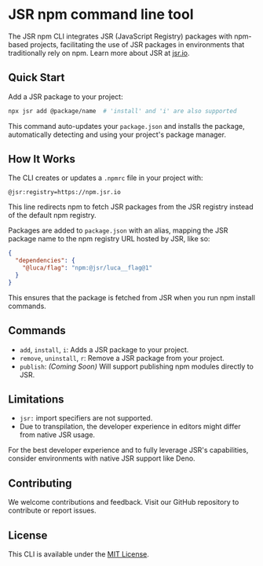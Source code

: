 # JSR npm command line tool

The JSR npm CLI integrates JSR (JavaScript Registry) packages with npm-based projects, facilitating the use of JSR packages in environments that traditionally rely on npm. Learn more about JSR at [jsr.io](https://jsr.io).

## Quick Start

Add a JSR package to your project:

```sh
npx jsr add @package/name  # 'install' and 'i' are also supported
```

This command auto-updates your `package.json` and installs the package, automatically detecting and using your project's package manager.

## How It Works

The CLI creates or updates a `.npmrc` file in your project with:

```
@jsr:registry=https://npm.jsr.io
```

This line redirects npm to fetch JSR packages from the JSR registry instead of the default npm registry.

Packages are added to `package.json` with an alias, mapping the JSR package name to the npm registry URL hosted by JSR, like so:

```json
{
  "dependencies": {
    "@luca/flag": "npm:@jsr/luca__flag@1"
  }
}
```

This ensures that the package is fetched from JSR when you run npm install commands.

## Commands

- `add`, `install`, `i`: Adds a JSR package to your project.
- `remove`, `uninstall`, `r`: Remove a JSR package from your project.
- `publish`: _(Coming Soon)_ Will support publishing npm modules directly to JSR.

## Limitations

- `jsr:` import specifiers are not supported.
- Due to transpilation, the developer experience in editors might differ from native JSR usage.

For the best developer experience and to fully leverage JSR's capabilities, consider environments with native JSR support like Deno.

## Contributing

We welcome contributions and feedback. Visit our GitHub repository to contribute or report issues.

## License

This CLI is available under the [MIT License](https://opensource.org/licenses/MIT).
